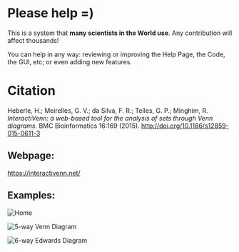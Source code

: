 # Please help =)
This is a system that **many scientists in the World use**. Any contribution will affect thousands!

You can help in any way: reviewing or improving the Help Page, the Code, the GUI, etc; or even adding new features.

# Citation
Heberle, H.; Meirelles, G. V.; da Silva, F. R.; Telles, G. P.; Minghim, R. *InteractiVenn: a web-based tool for the analysis of sets through Venn diagrams.* BMC Bioinformatics 16:169 (2015). http://doi.org/10.1186/s12859-015-0611-3

## Webpage:
https://interactivenn.net/

## Examples:

![Home](https://media.springernature.com/full/springer-static/image/art%3A10.1186%2Fs12859-015-0611-3/MediaObjects/12859_2015_611_Fig1_HTML.gif)

![5-way Venn Diagram](https://media.springernature.com/lw785/springer-static/image/art%3A10.1186%2Fs12859-015-0611-3/MediaObjects/12859_2015_611_Fig3_HTML.gif)

![6-way Edwards Diagram](https://media.springernature.com/full/springer-static/image/art%3A10.1186%2Fs12859-015-0611-3/MediaObjects/12859_2015_611_Fig4_HTML.gif)



